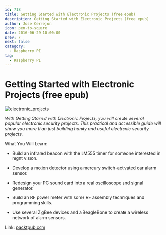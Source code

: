 ```yaml
---
id: 718
title: Getting Started with Electronic Projects (free epub)
description: Getting Started with Electronic Projects (free epub)
author: Jose Cerrejon
icon: pen-to-square
date: 2016-06-29 10:00:00
prev: /
next: false
category:
  - Raspberry PI
tag:
  - Raspberry PI
---
```


# Getting Started with Electronic Projects (free epub)

![electronic_projects](/images/2016/06/electronic_projects.png)

*With Getting Started with Electronic Projects, you will create several popular electronic security projects. This practical and accessible guide will show you more than just building handy and useful electronic security projects.*

What You Will Learn:

* Build an infrared beacon with the LM555 timer for someone interested in night vision.

* Develop a motion detector using a mercury switch-activated car alarm sensor.

* Redesign your PC sound card into a real oscilloscope and signal generator.

* Build an RF power meter with some RF assembly techniques and programming skills.

* Use several ZigBee devices and a BeagleBone to create a wireless network of alarm sensors.

Link: [packtpub.com](https://www.packtpub.com/packt/offers/free-learning)